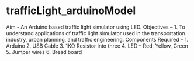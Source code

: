 # trafficLight_arduinoModel
Aim - An Arduino based traffic light simulator using LED. Objectives – 1. To understand applications of traffic light simulator used in the transportation industry, urban  planning, and traffic engineering. Components Required – 1. Arduino 2. USB Cable 3. 1KΩ Resistor into three 4. LED – Red, Yellow, Green 5. Jumper wires 6. Bread board
